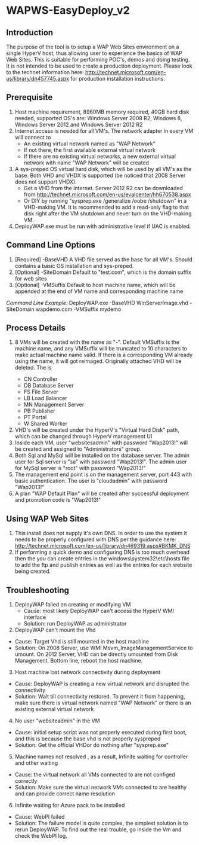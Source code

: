 WAPWS-EasyDeploy_v2
===================

Introduction
------------
The purpose of the tool is to setup a WAP Web Sites environment on a single HyperV host, thus allowing user to experience the basics of WAP Web Sites.  This is suitable for performing POC's, demos and doing testing.  It is not intended to be used to create a production deployment.  Please look to the technet information here: http://technet.microsoft.com/en-us/library/dn457745.aspx for production installation instructions.
	
Prerequisite
------------
1. Host machine requirement, 8960MB memory required, 40GB hard disk needed, supported OS's are:  Windows Server 2008 R2, Windows 8, Windows Server 2012 and Windows Server 2012 R2
2. Internet access is needed for all VM's. The network adapter in every VM will connect to
	* An existing virtual network named as "WAP Network"
	* If not there, the first available external virtual network
	* If there are no existing virtual networks, a new external virtual network with name "WAP Network" will be created
3. A sys-preped OS virtual hard disk, which will be used by all VM's as the base. Both VHD and VHDX is supported (be noticed that 2008 Server does not support VHDX). 
	* Get a VHD from the internet. Server 2012 R2 can be downloaded from http://technet.microsoft.com/en-us/evalcenter/hh670538.aspx
	* Or DIY by running "sysprep.exe /generalize /oobe /shutdown" in a VHD-making VM. It is recommended to add a read-only flag to that disk right after the VM shutdown and never turn on the VHD-making VM.
4. DeployWAP.exe must be run with administrative level if UAC is enabled.
			 
Command Line Options
--------------------
1. [Required] -BaseVHD 
	A VHD file served as the base for all VM's. Should contains a basic OS installation and sys-preped.
2. [Optional] -SiteDomain
	Default to "test.com", which is the domain suffix for web sites
3. [Optional] -VMSuffix
	Default to host machine name, which will be appended at the end of VM name and corresponding machine name

*Command Line Example:*  DeployWAP.exe -BaseVHD WinServerImage.vhd -SiteDomain wapdemo.com -VMSuffix mydemo
		
Process Details
---------------
1. 8 VMs will be created with the name as "<Prefix>-<VMSuffix>". Default VMSuffix is the machine name, and any VMSuffix will be truncated to 10 characters to make actual machine name valid. If there is a corresponding VM already using the name, it will got reimaged. Originally attached VHD will be deleted.
The <Prefix> is
	* CN	Controller
	* DB	Database Server
	* FS	File Server
	* LB	Load Balancer
	* MN	Management Server
	* PB	Publisher
	* PT	Portal
	* W	Shared Worker
2. VHD's will be created under the HyperV's "Virtual Hard Disk" path, which can be changed through HyperV management UI
3. Inside each VM, user "websitesadmin" with password "Wap2013!" will be created and assigned to "Administrators" group. 
4. Both Sql and MySql will be installed on the database server. The admin user for Sql server is "sa" with password "Wap2013!". The admin user for MySql server is "root" with password "Wap2013!"
5. The management end point is on the management server, port 443 with basic authentication. The user is "cloudadmin" with password "Wap2013!"
6. A plan "WAP Default Plan" will be created after successful deployment and promotion code is "Wap2013!"
	
Using WAP Web Sites
-------------------
1. This install does not supply it's own DNS.  In order to use the system it needs to be properly configured with DNS per the guidance here: http://technet.microsoft.com/en-us/library/dn469319.aspx#BKMK_DNS
2. If performing a quick demo and configuring DNS is too much overhead then the you can create entries in the windows\system32\etc\hosts file to add the ftp and publish entries as well as the entries for each website being created.

Troubleshooting
----------------
1. DeployWAP failed on creating or modifying VM 
   * Cause: most likely DeployWAP can't access the HyperV WMI interface
   * Solution: run DeployWAP as administrator
2. DeployWAP can't mount the Vhd
  * Cause: Target Vhd is still mounted in the host machine
  * Solution: On 2008 Server, use WMI Msvm_ImageManagementService to umount. On 2012 Server, VHD can be directly umounted from Disk Management. Bottom line, reboot the host machine.
3. Host machine lost network connectivity during deployment
  * Cause: DeployWAP is creating a new virtual network and disrupted the connectivity
  * Solution: Wait till connectivity restored. To prevent it from happening, make sure there is virtual network named "WAP Network" or there is an existing external virtual network
4. No user "websiteadmin" in the VM
  * Cause: initial setup script was not properly executed during first boot, and this is because the base vhd is not properly syspreped 
  * Solution: Get the official VHDor do nothing after "sysprep.exe"
5. Machine names not resolved , as a result, Infinite waiting for controller and other waiting
  * Cause: the virtual network all VMs connected to are not configed correctly
  * Solution: Make sure the virtual network VMs connected to are healthy and can provide correct name resolution
6. Infinite waiting for Azure pack to be installed
  * Cause: WebPI failed
  * Solution: The failure model is quite complex, the simplest solution is to rerun DeployWAP. To find out the real trouble, go inside the Vm and check the WebPI log.

